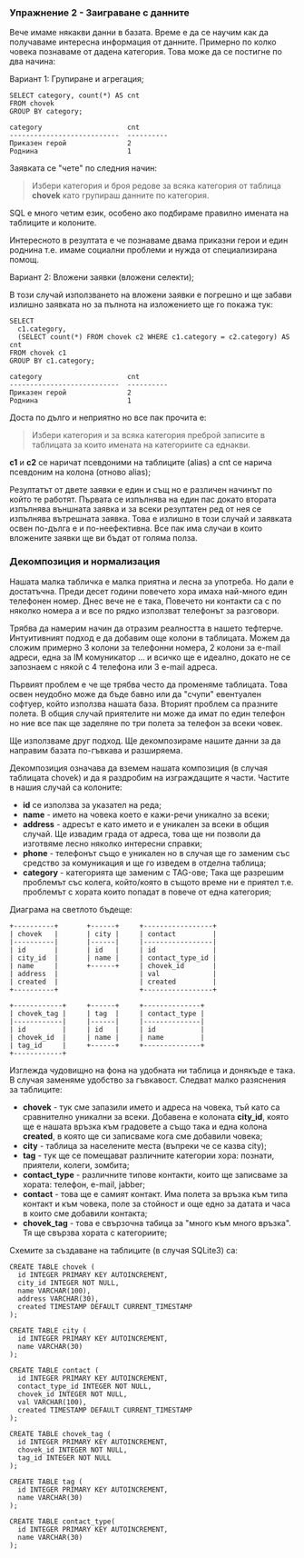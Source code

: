 ### Упражнение 2 - Заиграване с данните

Вече имаме някакви данни в базата. Време е да се научим как да получаваме интересна информация от данните. Примерно по колко човека познаваме от дадена категория. Това може да се постигне по два начина:

Вариант 1: Групиране и агрегация;

    SELECT category, count(*) AS cnt 
    FROM chovek 
    GROUP BY category;

    category                     cnt       
    ---------------------------  ----------
    Приказен герой               2         
    Роднина                      1         

Заявката се "чете" по следния начин:

> Избери категория и броя редове за всяка категория от таблица **chovek** като групираш данните по категория.

SQL е много четим език, особено ако подбираме правилно имената на таблиците и колоните.

Интересното в резултата е че познаваме двама приказни герои и един роднина т.е. имаме социални проблеми и нужда от специализирана помощ.

Вариант 2: Вложени заявки (вложени селекти);

В този случай използването на вложени заявки е погрешно и ще забави излишно заявката но за пълнота на изложението ще го покажа тук:

    SELECT 
      c1.category, 
      (SELECT count(*) FROM chovek c2 WHERE c1.category = c2.category) AS cnt 
    FROM chovek c1 
    GROUP BY c1.category;

    category                     cnt       
    ---------------------------  ----------
    Приказен герой               2         
    Роднина                      1         

Доста по дълго и неприятно но все пак прочита е:

> Избери категория и за всяка категория преброй записите в таблицата за които имената на категориите са еднакви.

**c1** и **c2** се наричат псевдоними на таблиците (alias) а cnt се нарича псевдоним на колона (отново alias);

Резултатът от двете заявки е един и същ но е различен начинът по който те работят. Първата се изпълнява на един пас докато втората изпълнява външната заявка и за всеки резултатен ред от нея се изпълнява вътрешната заявка. Това е излишно в този случай и заявката освен по-дълга е и по-неефективна. Все пак има случаи в които вложените заявки ще ви бъдат от голяма полза.


### Декомпозиция и нормализация

Нашата малка табличка е малка приятна и лесна за употреба. Но дали е достатъчна. Преди десет години повечето хора имаха най-много един телефонен номер. Днес вече не е така, Повечето ни контакти са с по няколко номера а и все по рядко използват телефонът за разговори. 

Трябва да намерим начин да отразим реалността в нашето тефтерче. Интуитивният подход е да добавим още колони в таблицата. Можем да сложим примерно 3 колони за телефонни номера, 2 колони за e-mail адреси, една за IM комуникатор ... и всичко ще е идеално, докато не се запознаем с някой с 4 телефона или 3 e-mail адреса.

Първият проблем е че ще трябва често да променяме таблицата. Това освен неудобно може да бъде бавно или да "счупи" евентуален софтуер, който използва нашата база.
Вторият проблем са празните полета. В общия случай приятелите ни може да имат по един телефон но ние все пак ще заделяне по три полета за телефон за всеки човек. 

Ще използваме друг подход. Ще декомпозираме нашите данни за да направим базата по-гъвкава и разширяема.

Декомпозиция означава да вземем нашата композиция (в случая таблицата chovek) и да я раздробим на изграждащите я части. 
Частите в нашия случай са колоните:

* **id** се използва за указател на реда;
* **name** - името на човека което е кажи-речи уникално за всеки;
* **address** - адресът е като името и е уникален за всеки в общия случай. Ще извадим града от адреса, това ще ни позволи да изготвяме лесно няколко интересни справки;
* **phone** - телефонът също е уникален но в случая ще го заменим със средство за комуникация и ще го изведем в отделна таблица;
* **category** - категорията ще заменим с TAG-ове; Така ще разрешим проблемът със колега, който/която в същото време ни е приятел т.е. проблемът с хората които попадат в повече от една категория;

Диаграма на светлото бъдеще:

    +----------+       +------+     +-----------------+
    | chovek   |       | city |     | contact         |
    |----------|       |------|     |-----------------|
    | id       |       | id   |     | id              |
    | city_id  |       | name |     | contact_type_id |
    | name     |       +------+     | chovek_id       |
    | address  |                    | val             |
    | created  |                    | created         |
    +----------+                    +-----------------+

    +------------+     +------+     +--------------+
    | chovek_tag |     | tag  |     | contact_type |
    |------------|     |------|     |--------------|
    | id         |     | id   |     | id           |
    | chovek_id  |     | name |     | name         |
    | tag_id     |     +------+     +--------------+
    +------------+


Изглежда чудовищно на фона на удобната ни таблица и донякъде е така. В случая заменяме удобство за гъвкавост. Следват малко разяснения за таблиците:

* **chovek** - тук сме запазили името и адреса на човека, тъй като са сравнително уникални за всеки. Добавена е колоната **city_id**, която ще е нашата връзка към градовете а също така и една колона **created**, в която ще си записваме кога сме добавили човека;
* **city** - таблица за населените места (въпреки че се казва city);
* **tag** - тук ще се помещават различните категории хора: познати, приятели, колеги, зомбита;
* **contact_type** - различните типове контакти, които ще записваме за хората: телефон, e-mail, jabber;
* **contact** - това ще е самият контакт. Има полета за връзка към типа контакт и към човека, поле за стойност и още едно за датата и часа в които сме добавили контакта;
* **chovek_tag** - това е свързочна табица за "много към много връзка". Тя ще свързва хората с категориите;

Схемите за създаване на таблиците (в случая SQLite3) са:

    CREATE TABLE chovek (
      id INTEGER PRIMARY KEY AUTOINCREMENT,
      city_id INTEGER NOT NULL,
      name VARCHAR(100),
      address VARCHAR(30),
      created TIMESTAMP DEFAULT CURRENT_TIMESTAMP
    );

    CREATE TABLE city (
      id INTEGER PRIMARY KEY AUTOINCREMENT,
      name VARCHAR(30)
    );

    CREATE TABLE contact (
      id INTEGER PRIMARY KEY AUTOINCREMENT,
      contact_type_id INTEGER NOT NULL,
      chovek_id INTEGER NOT NULL,
      val VARCHAR(100),
      created TIMESTAMP DEFAULT CURRENT_TIMESTAMP
    );

    CREATE TABLE chovek_tag (
      id INTEGER PRIMARY KEY AUTOINCREMENT,
      chovek_id INTEGER NOT NULL,
      tag_id INTEGER NOT NULL
    );

    CREATE TABLE tag (
      id INTEGER PRIMARY KEY AUTOINCREMENT,
      name VARCHAR(30)
    );

    CREATE TABLE contact_type(
      id INTEGER PRIMARY KEY AUTOINCREMENT,
      name VARCHAR(30)
    );

